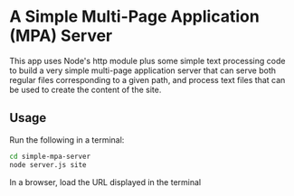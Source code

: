 # A Simple Multi-Page Application (MPA) Server

This app uses Node's http module plus some simple text processing code to build a very simple multi-page application server that can serve both regular files corresponding to a given path, and process text files that can be used to create the content of the site.

## Usage

Run the following in a terminal:

```sh
cd simple-mpa-server
node server.js site
```

In a browser, load the URL displayed in the terminal